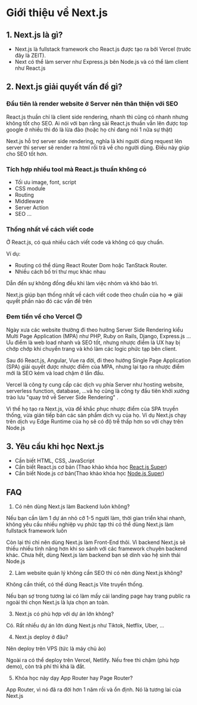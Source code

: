 # Giới thiệu về Next.js

## 1. Next.js là gì?

- Next.js là fullstack framework cho React.js được tạo ra bởi Vercel (trước đây là ZEIT).
- Next có thể làm server như Express.js bên Node.js và có thể làm client như React.js

## 2. Next.js giải quyết vấn đề gì?

### Đầu tiên là render website ở Server nên thân thiện với SEO

React.js thuần chỉ là client side rendering, nhanh thì cũng có nhanh nhưng không tốt cho SEO. Ai nói với bạn rằng sài React.js thuần vẫn lên được top google ở nhiều thì đó là lừa đảo (hoặc họ chỉ đang nói 1 nữa sự thật)

Next.js hỗ trợ server side rendering, nghĩa là khi người dùng request lên server thì server sẽ render ra html rồi trả về cho người dùng. Điều này giúp cho SEO tốt hơn.

### Tích hợp nhiều tool mà React.js thuần không có

- Tối ưu image, font, script
- CSS module
- Routing
- Middleware
- Server Action
- SEO ...

### Thống nhất về cách viết code

Ở React.js, có quá nhiều cách viết code và không có quy chuẩn.

Ví dụ:

- Routing có thể dùng React Router Dom hoặc TanStack Router.
- Nhiều cách bố trí thư mục khác nhau

Dẫn đến sự không đồng đều khi làm việc nhóm và khó bảo trì.

Next.js giúp bạn thống nhất về cách viết code theo chuẩn của họ => giải quyết phần nào đó các vấn đề trên

### Đem tiền về cho Vercel 🙃

Ngày xưa các website thường đi theo hướng Server Side Rendering kiểu Multi Page Application (MPA) như PHP, Ruby on Rails, Django, Express.js ... Ưu điểm là web load nhanh và SEO tốt, nhưng nhược điểm là UX hay bị chớp chớp khi chuyển trang và khó làm các logic phức tạp bên client.

Sau đó React.js, Angular, Vue ra đời, đi theo hướng Single Page Application (SPA) giải quyết được nhược điểm của MPA, nhưng lại tạo ra nhược điểm mới là SEO kém và load chậm ở lần đầu.

Vercel là công ty cung cấp các dịch vụ phía Server như hosting website, serverless function, database, ...và họ cũng là công ty đầu tiên khởi xướng trào lưu "quay trở về Server Side Rendering" .

Vì thế họ tạo ra Next.js, vừa để khắc phục nhược điểm của SPA truyền thống, vừa gián tiếp bán các sản phẩm dịch vụ của họ. Ví dụ Next.js chạy trên dịch vụ Edge Runtime của họ sẽ có độ trễ thấp hơn so với chạy trên Node.js

## 3. Yêu cầu khi học Next.js

- Cần biết HTML, CSS, JavaScript
- Cần biết React.js cơ bản (Thao khảo khóa học [React.js Super](https://duthanhduoc.com/courses/react))
- Cần biết Node.js cơ bản(Thao khảo khóa học [Node.js Super](https://duthanhduoc.com/courses/nodejs-super))

## FAQ

1. Có nên dùng Next.js làm Backend luôn không?

Nếu bạn cần làm 1 dự án nhỏ cỡ 1-5 người làm, thời gian triển khai nhanh, không yêu cầu nhiều nghiệp vụ phức tạp thì có thể dùng Next.js làm fullstack framework luôn

Còn lại thì chỉ nên dùng Next.js làm Front-End thôi. Vì backend Next.js sẽ thiếu nhiều tính năng hơn khi so sánh với các framework chuyên backend khác. Chưa hết, dùng Next.js làm backend bạn sẽ dính vào hệ sinh thái Node.js

2. Làm website quản lý không cần SEO thì có nên dùng Next.js không?

Không cần thiết, có thể dùng React.js Vite truyền thống.

Nếu bạn sợ trong tương lai có làm mấy cái landing page hay trang public ra ngoài thì chọn Next.js là lựa chọn an toàn.

3. Next.js có phù hợp với dự án lớn không?

Có. Rất nhiều dự án lớn dùng Next.js như Tiktok, Netflix, Uber, ...

4. Next.js deploy ở đâu?

Nên deploy trên VPS (tức là máy chủ ảo)

Ngoài ra có thể deploy trên Vercel, Netlify. Nếu free thì chậm (phù hợp demo), còn trả phí thì khá là đắt.

5. Khóa học này dạy App Router hay Page Router?

App Router, vì nó đã ra đời hơn 1 năm rồi và ổn định. Nó là tương lai của Next.js
